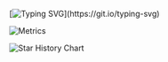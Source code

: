 [![Typing SVG](https://readme-typing-svg.demolab.com?font=Indie+Flower&size=40&duration=3000&color=000000&multiline=true&random=false&width=700&height=200&lines=G+M+Shahariar+Shibli;Lecturer%2C+Department+of+CSE%2C+AUST;Looking+for+PhD+position.)](https://git.io/typing-svg)

![Metrics](https://metrics.lecoq.io/shahariar-shibli?template=classic&languages=1&habits=1&people=1&lines=1&pagespeed=1&isocalendar=1&base=header%2C%20activity%2C%20community%2C%20repositories%2C%20metadata&base.indepth=false&base.hireable=false&base.skip=false&isocalendar=false&isocalendar.duration=full-year&languages=false&languages.limit=8&languages.threshold=0%25&languages.other=true&languages.colors=github&languages.sections=most-used&languages.indepth=false&languages.analysis.timeout=15&languages.analysis.timeout.repositories=7.5&languages.categories=markup%2C%20programming&languages.recent.categories=markup%2C%20programming&languages.recent.load=300&languages.recent.days=14&lines=false&lines.sections=base&lines.repositories.limit=4&lines.history.limit=1&lines.delay=0&habits=false&habits.from=200&habits.days=14&habits.facts=true&habits.charts=false&habits.charts.type=classic&habits.trim=false&habits.languages.limit=8&habits.languages.threshold=0%25&people=false&people.limit=24&people.identicons=false&people.identicons.hide=false&people.size=28&people.types=followers%2C%20following&people.shuffle=false&pagespeed=false&pagespeed.url=https%3A%2F%2Fshahariar-shibli.github.io&pagespeed.detailed=true&pagespeed.screenshot=true&pagespeed.pwa=false&config.timezone=Asia%2FDhaka)

<picture>
  <source media="(prefers-color-scheme: dark)" srcset="https://api.star-history.com/svg?repos=shahariar-shibli/shahariar-shibli&type=Date&theme=dark" />
  <source media="(prefers-color-scheme: light)" srcset="https://api.star-history.com/svg?repos=shahariar-shibli/shahariar-shibli&type=Date" />
  <img alt="Star History Chart" src="https://api.star-history.com/svg?repos=shahariar-shibli/shahariar-shibli&type=Date" />
</picture>